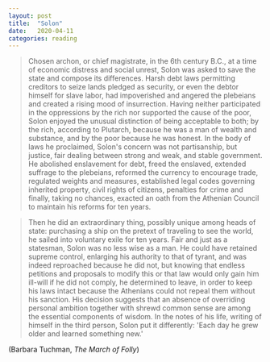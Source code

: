 ```yaml
---
layout: post
title:  "Solon"
date:   2020-04-11
categories: reading
---
```


> Chosen archon, or chief magistrate, in the 6th century B.C., at a time of economic distress and social unrest, Solon was asked to save the state and compose its differences. Harsh debt laws permitting creditors to seize lands pledged as security, or even the debtor himself for slave labor, had impoverished and angered the plebeians and created a rising mood of insurrection. Having neither participated in the oppressions by the rich nor supported the cause of the poor, Solon enjoyed the unusual distinction of being acceptable to both; by the rich, according to Plutarch, because he was a man of wealth and substance, and by the poor because he was honest. In the body of laws he proclaimed, Solon's concern was not partisanship, but justice, fair dealing between strong and weak, and stable government. He abolished enslavement for debt, freed the enslaved, extended suffrage to the plebeians, reformed the currency to encourage trade, regulated weights and measures, established legal codes governing inherited property, civil rights of citizens, penalties for crime and finally, taking no chances, exacted an oath from the Athenian Council to maintain his reforms for ten years.

> Then he did an extraordinary thing, possibly unique among heads of state: purchasing a ship on the pretext of traveling to see the world, he sailed into voluntary exile for ten years. Fair and just as a statesman, Solon was no less wise as a man. He could have retained supreme control, enlarging his authority to that of tyrant, and was indeed reproached because he did not, but knowing that endless petitions and proposals to modify this or that law would only gain him ill-will if he did not comply, he determined to leave, in order to keep his laws intact because the Athenians could not repeal them without his sanction. His decision suggests that an absence of overriding personal ambition together with shrewd common sense are among the essential components of wisdom. In the notes of his life, writing of himself in the third person, Solon put it differently: 'Each day he grew older and learned something new.'

(Barbara Tuchman, _The March of Folly_)
